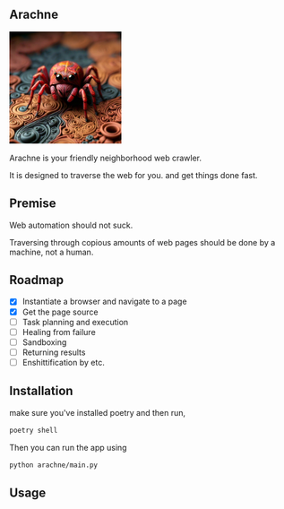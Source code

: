 ## Arachne

<img src="assets/arachne.jpeg" alt="drawing" width="200"/>

Arachne is your friendly neighborhood web crawler.

It is designed to traverse the web for you. and get things done fast.


## Premise

Web automation should not suck.

Traversing through copious amounts of web pages should be done by a machine, not a human.


## Roadmap

- [x] Instantiate a browser and navigate to a page
- [x] Get the page source
- [ ] Task planning and execution
- [ ] Healing from failure
- [ ] Sandboxing
- [ ] Returning results
- [ ] Enshittification by etc.

## Installation

make sure you've installed poetry and then run,

```bash
poetry shell
```

Then you can run the app using
```bash
python arachne/main.py
```

## Usage